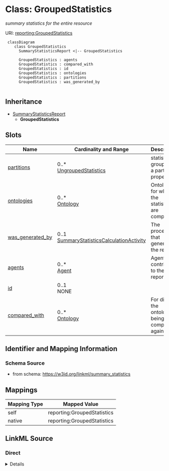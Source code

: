 # Class: GroupedStatistics
_summary statistics for the entire resource_




URI: [reporting:GroupedStatistics](https://w3id.org/linkml/reportGroupedStatistics)


```{mermaid}
 classDiagram
    class GroupedStatistics
      SummaryStatisticsReport <|-- GroupedStatistics
      
      GroupedStatistics : agents
      GroupedStatistics : compared_with
      GroupedStatistics : id
      GroupedStatistics : ontologies
      GroupedStatistics : partitions
      GroupedStatistics : was_generated_by
      
```




## Inheritance
* [SummaryStatisticsReport](SummaryStatisticsReport.md)
    * **GroupedStatistics**



## Slots

| Name | Cardinality and Range | Description | Inheritance |
| ---  | --- | --- | --- |
| [partitions](partitions.md) | 0..* <br/> [UngroupedStatistics](UngroupedStatistics.md) | statistics grouped by a particular property | direct |
| [ontologies](ontologies.md) | 0..* <br/> [Ontology](Ontology.md) | Ontology for which the statistics are computed | [SummaryStatisticsReport](SummaryStatisticsReport.md) |
| [was_generated_by](was_generated_by.md) | 0..1 <br/> [SummaryStatisticsCalculationActivity](SummaryStatisticsCalculationActivity.md) | The process that generated the report | [SummaryStatisticsReport](SummaryStatisticsReport.md) |
| [agents](agents.md) | 0..* <br/> [Agent](Agent.md) | Agents that contributed to the report | [SummaryStatisticsReport](SummaryStatisticsReport.md) |
| [id](id.md) | 0..1 <br/> NONE |  | [SummaryStatisticsReport](SummaryStatisticsReport.md) |
| [compared_with](compared_with.md) | 0..* <br/> [Ontology](Ontology.md) | For diffs, the ontologies being compared against | [SummaryStatisticsReport](SummaryStatisticsReport.md) |







## Identifier and Mapping Information







### Schema Source


* from schema: https://w3id.org/linkml/summary_statistics





## Mappings

| Mapping Type | Mapped Value |
| ---  | ---  |
| self | reporting:GroupedStatistics |
| native | reporting:GroupedStatistics |


## LinkML Source

<!-- TODO: investigate https://stackoverflow.com/questions/37606292/how-to-create-tabbed-code-blocks-in-mkdocs-or-sphinx -->

### Direct

<details>
```yaml
name: GroupedStatistics
description: summary statistics for the entire resource
from_schema: https://w3id.org/linkml/summary_statistics
rank: 1000
is_a: SummaryStatisticsReport
attributes:
  partitions:
    name: partitions
    description: statistics grouped by a particular property
    comments:
    - For example, GO stats may be broken out by MF/BP/CC
    from_schema: https://w3id.org/linkml/summary_statistics
    rank: 1000
    multivalued: true
    range: UngroupedStatistics
    inlined: true

```
</details>

### Induced

<details>
```yaml
name: GroupedStatistics
description: summary statistics for the entire resource
from_schema: https://w3id.org/linkml/summary_statistics
rank: 1000
is_a: SummaryStatisticsReport
attributes:
  partitions:
    name: partitions
    description: statistics grouped by a particular property
    comments:
    - For example, GO stats may be broken out by MF/BP/CC
    from_schema: https://w3id.org/linkml/summary_statistics
    rank: 1000
    multivalued: true
    alias: partitions
    owner: GroupedStatistics
    domain_of:
    - GroupedStatistics
    range: UngroupedStatistics
    inlined: true
  id:
    name: id
    description: Unique handle for this report
    from_schema: https://w3id.org/linkml/summary_statistics
    rank: 1000
    alias: id
    owner: GroupedStatistics
    domain_of:
    - SummaryStatisticsReport
    - Ontology
    - Agent
    - ContributorRole
    range: string
    required: true
  ontologies:
    name: ontologies
    description: Ontology for which the statistics are computed
    from_schema: https://w3id.org/linkml/summary_statistics
    rank: 1000
    multivalued: true
    alias: ontologies
    owner: GroupedStatistics
    domain_of:
    - SummaryStatisticsReport
    range: Ontology
    inlined: true
    inlined_as_list: true
  compared_with:
    name: compared_with
    description: For diffs, the ontologies being compared against
    from_schema: https://w3id.org/linkml/summary_statistics
    rank: 1000
    multivalued: true
    alias: compared_with
    owner: GroupedStatistics
    domain_of:
    - SummaryStatisticsReport
    range: Ontology
    inlined: true
    inlined_as_list: true
  was_generated_by:
    name: was_generated_by
    description: The process that generated the report
    from_schema: https://w3id.org/linkml/summary_statistics
    rank: 1000
    alias: was_generated_by
    owner: GroupedStatistics
    domain_of:
    - SummaryStatisticsReport
    range: SummaryStatisticsCalculationActivity
  agents:
    name: agents
    description: Agents that contributed to the report
    from_schema: https://w3id.org/linkml/summary_statistics
    rank: 1000
    multivalued: true
    alias: agents
    owner: GroupedStatistics
    domain_of:
    - SummaryStatisticsReport
    range: Agent
    inlined: true
    inlined_as_list: true

```
</details>